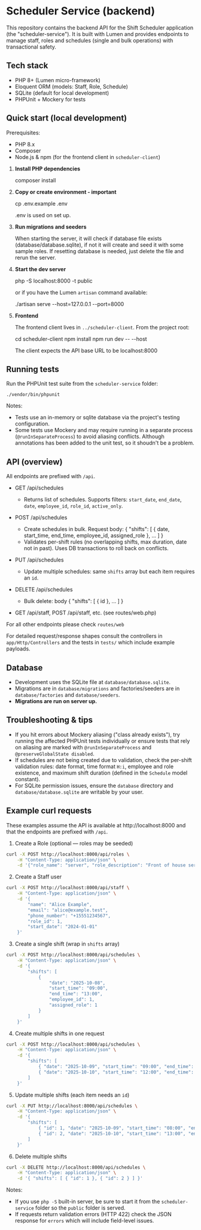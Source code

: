 # Scheduler Service (backend)

This repository contains the backend API for the Shift Scheduler application (the "scheduler-service"). It is built with Lumen and provides endpoints to manage staff, roles and schedules (single and bulk operations) with transactional safety.

## Tech stack

- PHP 8+ (Lumen micro-framework)
- Eloquent ORM (models: Staff, Role, Schedule)
- SQLite (default for local development)
- PHPUnit + Mockery for tests

## Quick start (local development)

Prerequisites:
- PHP 8.x
- Composer
- Node.js & npm (for the frontend client in `scheduler-client`)

1. **Install PHP dependencies**

	 composer install

2. **Copy or create environment - important**

	 cp .env.example .env

	 .env is used on set up.

3. **Run migrations and seeders**
     
     When starting the server, it will check if database file exists (database/database.sqlite), if not it will create and seed it with some sample roles.
     If resetting database is needed, just delete the file and rerun the server.

4. **Start the dev server**

	 php -S localhost:8000 -t public

	 or if you have the Lumen `artisan` command available:

	 ./artisan serve --host=127.0.0.1 --port=8000

5. **Frontend**

	 The frontend client lives in `../scheduler-client`. From the project root:

	 cd scheduler-client
	 npm install
	 npm run dev -- --host

	 The client expects the API base URL to be localhost:8000

## Running tests

Run the PHPUnit test suite from the `scheduler-service` folder:

	./vendor/bin/phpunit

Notes:
- Tests use an in-memory or sqlite database via the project's testing configuration.
- Some tests use Mockery and may require running in a separate process (`@runInSeparateProcess`) to avoid aliasing conflicts. Although annotations has been added to the unit test, so it shoudn't be a problem.

## API (overview)

All endpoints are prefixed with `/api`.

- GET /api/schedules
	- Returns list of schedules. Supports filters: `start_date`, `end_date`, `date`, `employee_id`, `role_id`, `active_only`.

- POST /api/schedules
	- Create schedules in bulk. Request body: { "shifts": [ { date, start_time, end_time, employee_id, assigned_role }, ... ] }
	- Validates per-shift rules (no overlapping shifts, max duration, date not in past). Uses DB transactions to roll back on conflicts.

- PUT /api/schedules
	- Update multiple schedules: same `shifts` array but each item requires an `id`.

- DELETE /api/schedules
	- Bulk delete: body { "shifts": [ { id }, ... ] }

- GET /api/staff, POST /api/staff, etc. (see routes/web.php)

For all other endpoints please check `routes/web`

For detailed request/response shapes consult the controllers in `app/Http/Controllers` and the tests in `tests/` which include example payloads.

## Database

- Development uses the SQLite file at `database/database.sqlite`.
- Migrations are in `database/migrations` and factories/seeders are in `database/factories` and `database/seeders`.
- **Migrations are run on server up.**


## Troubleshooting & tips

- If you hit errors about Mockery aliasing ("class already exists"), try running the affected PHPUnit tests individually or ensure tests that rely on aliasing are marked with `@runInSeparateProcess` and `@preserveGlobalState disabled`.
- If schedules are not being created due to validation, check the per-shift validation rules: date format, time format `H:i`, employee and role existence, and maximum shift duration (defined in the `Schedule` model constant).
- For SQLite permission issues, ensure the `database` directory and `database/database.sqlite` are writable by your user.

## Example curl requests

These examples assume the API is available at http://localhost:8000 and that the endpoints are prefixed with `/api`.

1) Create a Role (optional — roles may be seeded)

```bash
curl -X POST http://localhost:8000/api/roles \
	-H "Content-Type: application/json" \
	-d '{"role_name": "server", "role_description": "Front of house server"}'
```

2) Create a Staff user

```bash
curl -X POST http://localhost:8000/api/staff \
	-H "Content-Type: application/json" \
	-d '{
		"name": "Alice Example",
		"email": "alice@example.test",
		"phone_number": "+15551234567",
		"role_id": 1,
		"start_date": "2024-01-01"
	}'
```

3) Create a single shift (wrap in `shifts` array)

```bash
curl -X POST http://localhost:8000/api/schedules \
	-H "Content-Type: application/json" \
	-d '{
		"shifts": [
			{
				"date": "2025-10-08",
				"start_time": "09:00",
				"end_time": "13:00",
				"employee_id": 1,
				"assigned_role": 1
			}
		]
	}'
```

4) Create multiple shifts in one request

```bash
curl -X POST http://localhost:8000/api/schedules \
	-H "Content-Type: application/json" \
	-d '{
		"shifts": [
			{ "date": "2025-10-09", "start_time": "09:00", "end_time": "13:00", "employee_id": 1, "assigned_role": 1 },
			{ "date": "2025-10-10", "start_time": "12:00", "end_time": "16:00", "employee_id": 1, "assigned_role": 1 }
		]
	}'
```

5) Update multiple shifts (each item needs an `id`)

```bash
curl -X PUT http://localhost:8000/api/schedules \
	-H "Content-Type: application/json" \
	-d '{
		"shifts": [
			{ "id": 1, "date": "2025-10-09", "start_time": "08:00", "end_time": "12:00", "employee_id": 1, "assigned_role": 1 },
			{ "id": 2, "date": "2025-10-10", "start_time": "13:00", "end_time": "17:00", "employee_id": 1, "assigned_role": 1 }
		]
	}'
```

6) Delete multiple shifts

```bash
curl -X DELETE http://localhost:8000/api/schedules \
	-H "Content-Type: application/json" \
	-d '{ "shifts": [ { "id": 1 }, { "id": 2 } ] }'
```

Notes:
- If you use `php -S` built-in server, be sure to start it from the `scheduler-service` folder so the `public` folder is served.
- If requests return validation errors (HTTP 422) check the JSON response for `errors` which will include field-level issues.

